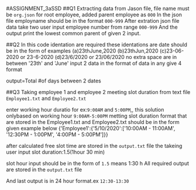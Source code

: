 #ASSIGNMENT_3aSSD
##Q1
Extracting data from Jason file, file name must be `org.json`
for root employee, added parent employee as `000`
In the json file employname should be in the format `000-999`
After extration json file data take two user input employee number from range `000-999`
And the output print the lowest common parent of given 2 input.


##Q2
In this code identation are required
these identations are
date should be in the form of
examples 
(a)23thJune,2020
(b)23thJun,2020
(c)23-06-2020 or 23-6-2020
(d)23/6/2020 or 23/06/2020
no extra space are in between '23th' and 'June'
input 2 data in the format of data in any give 4 format

output=Total #of days between 2 dates


##Q3
Taking employee 1 and employee 2 meeting slot duration from text file `Employee1.txt` and `Employee2.txt`


enter working hour duratio for ex:`9:00AM` and `5:00PM`,, this solution onlybased on working hour `9:00AM-5:00PM`
metting slot duration format that are stored in the Employee1.txt and Employee2.txt should be in the form given example below
{'Employee1':{'5/10/2020':['10:00AM - 11:00AM', '12:30PM - 1:00PM', '4:00PM - 5:00PM']}}

after calculated free slot time are stored in the `output.txt` file
the takeing user input slot duration:1.5(1hour 30 min)

slot hour  input should be in the form of `1.5` means 1:30 h
All required output are stored in the `output.txt` file

And last output is in 24 hour format.ex `12:30-13:30`
 
